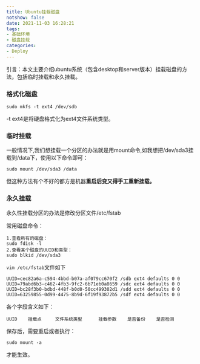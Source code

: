 ```yaml
---
title: Ubuntu挂载磁盘
notshow: false
date: 2021-11-03 16:28:21
tags:
- 基础环境
- 磁盘挂载
categories:
- Deploy
---
```


引言：本文主要介绍ubuntu系统（包含desktop和server版本）挂载磁盘的方法，包括临时挂载和永久挂载。

<!--more-->

### 格式化磁盘

```shell
sudo mkfs -t ext4 /dev/sdb
```

-t ext4是将硬盘格式化为ext4文件系统类型。

### 临时挂载

一般情况下,我们想挂载一个分区的办法就是用mount命令,如我想把/dev/sda3挂载到/data下，使用以下命令即可：

```shell
sudo mount /dev/sda3 /data
```

但这种方法有个不好的都方是机器**重启后变又得手工重新挂载。**

### 永久挂载

永久性挂载分区的办法是修改分区文件/etc/fstab

常用磁盘命令：

```
1.查看所有的磁盘：
sudo fdisk -l
2.查看某个磁盘的UUID和类型：
sudo blkid /dev/sda3
```

`vim /etc/fstab`文件如下

```shell
UUID=cec82a6a-c594-4bbd-b07a-af079cc670f2 /sdb ext4 defaults 0 0
UUID=79abd6b3-c462-4fb3-9fc2-6b71eb0a8659 /sdc ext4 defaults 0 0
UUID=bc28f3b0-bdbd-448f-b0d0-50cc499302d1 /sdd ext4 defaults 0 0
UUID=63259855-0d99-4475-8b9d-6f19f93872b5 /sdf ext4 defaults 0 0
```

各个字段含义如下：

```Shell
UUID 	挂载点 	文件系统类型 		挂载参数 	是否备份 	是否检测
```

保存后，需要重启或者执行：

```shell
sudo mount -a
```

才能生效。
